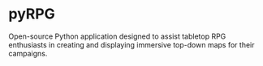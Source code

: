 # pyRPG
Open-source Python application designed to assist tabletop RPG enthusiasts in creating and displaying immersive top-down maps for their campaigns.
